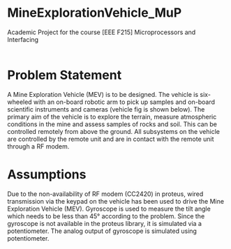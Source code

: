 # MineExplorationVehicle_MuP
Academic Project for the course [EEE F215] Microprocessors and Interfacing
<br/><br/>
# Problem Statement
A Mine Exploration Vehicle (MEV) is to be designed. The vehicle is six-wheeled with an on-board robotic arm to pick up samples and on-board scientific instruments and cameras (vehicle fig is shown below). The primary aim of the vehicle is to explore the terrain, measure atmospheric conditions in the mine and assess samples of rocks and soil. This can be controlled remotely from above the ground. All subsystems on the vehicle are controlled by the remote unit and are in contact with the remote unit through a RF modem.
# Assumptions
Due to the non-availability of RF modem (CC2420) in proteus, wired transmission via the keypad on the vehicle has been used to drive the Mine Exploration Vehicle (MEV).
Gyroscope is used to measure the tilt angle which needs to be less than 45° according to the problem. Since the gyroscope is not available in the proteus library, it is simulated via a potentiometer. The analog output of gyroscope is simulated using potentiometer.
